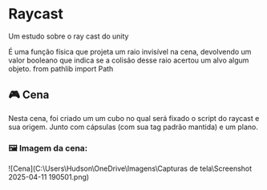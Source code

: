 # Raycast
Um estudo sobre o ray cast do unity

  É uma função física que projeta um raio invisível na cena, devolvendo um valor booleano que indica se a colisão desse raio acertou um alvo algum objeto.
from pathlib import Path

## 🎮 Cena

Nesta cena, foi criado um um cubo no qual será fixado o script do raycast e sua origem. Junto com cápsulas (com sua tag padrão mantida) e um plano.

### 🖼️ Imagem da cena:

![Cena](C:\Users\Hudson\OneDrive\Imagens\Capturas de tela\Screenshot 2025-04-11 190501.png)
